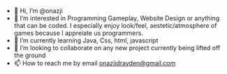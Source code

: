 - 👋 Hi, I’m @onazji
- 👀 I’m interested in Programming Gameplay, Website Design or anything that can be coded. I especially enjoy look/feel, aestetic/atmosphere of games because I appreiate us programmers.
- 🌱 I’m currently learning Java, Css, html, javascript
- 💞️ I’m looking to collaborate on any new project currently being lifted off the ground
- 📫 How to reach me by email onazjidrayden@gmail.com

<!---
onazji/onazji is a ✨ special ✨ repository because its `README.md` (this file) appears on your GitHub profile.
You can click the Preview link to take a look at your changes.
--->
